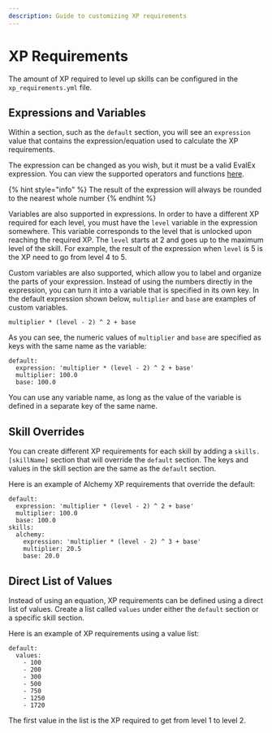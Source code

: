 ```yaml
---
description: Guide to customizing XP requirements
---
```


# XP Requirements

The amount of XP required to level up skills can be configured in the `xp_requirements.yml` file.

## Expressions and Variables

Within a section, such as the `default` section, you will see an `expression` value that contains the expression/equation used to calculate the XP requirements.

The expression can be changed as you wish, but it must be a valid EvalEx expression. You can view the supported operators and functions [here](https://github.com/uklimaschewski/EvalEx#supported-operators).

{% hint style="info" %}
The result of the expression will always be rounded to the nearest whole number
{% endhint %}

Variables are also supported in expressions. In order to have a different XP required for each level, you must have the `level` variable in the expression somewhere. This variable corresponds to the level that is unlocked upon reaching the required XP. The `level` starts at 2 and goes up to the maximum level of the skill. For example, the result of the expression when `level` is 5 is the XP need to go from level 4 to 5.

Custom variables are also supported, which allow you to label and organize the parts of your expression. Instead of using the numbers directly in the expression, you can turn it into a variable that is specified in its own key. In the default expression shown below, `multiplier` and `base` are examples of custom variables.

```
multiplier * (level - 2) ^ 2 + base
```

As you can see, the numeric values of `multiplier` and `base` are specified as keys with the same name as the variable:

```
default:
  expression: 'multiplier * (level - 2) ^ 2 + base'
  multiplier: 100.0
  base: 100.0
```

You can use any variable name, as long as the value of the variable is defined in a separate key of the same name.

## Skill Overrides

You can create different XP requirements for each skill by adding a `skills.[skillName]` section that will override the `default` section. The keys and values in the skill section are the same as the `default` section.

Here is an example of Alchemy XP requirements that override the default:

```
default:
  expression: 'multiplier * (level - 2) ^ 2 + base'
  multiplier: 100.0
  base: 100.0
skills:
  alchemy:
    expression: 'multiplier * (level - 2) ^ 3 + base'
    multiplier: 20.5
    base: 20.0
```

## Direct List of Values

Instead of using an equation, XP requirements can be defined using a direct list of values. Create a list called `values` under either the `default` section or a specific skill section.

Here is an example of XP requirements using a value list:

```
default:
  values:
    - 100
    - 200
    - 300
    - 500
    - 750
    - 1250
    - 1720
```

The first value in the list is the XP required to get from level 1 to level 2.
